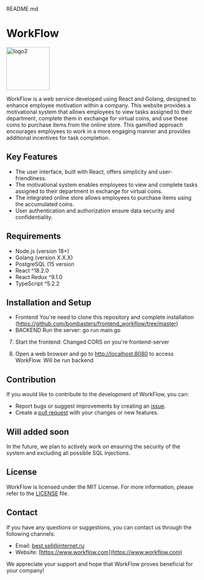 README.md

# WorkFlow


<img width="113" alt="logo2" src="https://github.com/c0mrade12211/WorkFlow/assets/132468035/06b84679-a063-44bc-9a9b-812e0e9e507e">

WorkFlow is a web service developed using React and Golang, designed to enhance employee motivation within a company. This website provides a motivational system that allows employees to view tasks assigned to their department, complete them in exchange for virtual coins, and use these coins to purchase items from the online store. This gamified approach encourages employees to work in a more engaging manner and provides additional incentives for task completion.

## Key Features

- The user interface, built with React, offers simplicity and user-friendliness.
- The motivational system enables employees to view and complete tasks assigned to their department in exchange for virtual coins.
- The integrated online store allows employees to purchase items using the accumulated coins.
- User authentication and authorization ensure data security and confidentiality.

## Requirements

- Node.js (version 18+)
- Golang (version X.X.X)
- PostgreSQL (15 version
- React ^18.2.0
- React Redux ^9.1.0
- TypeScript ^5.2.2

## Installation and Setup
- Frontend
  You're need to clone this repository and complete installation (https://github.com/bombasters/frontend_workflow/tree/master)
- BACKEND
  Run the server:
  go run main.go
7. Start the frontend:
Changed CORS on you're frontend-server

8. Open a web browser and go to [http://localhost:8080](http://localhost:8080) to access WorkFlow. Will be run backend

## Contribution

If you would like to contribute to the development of WorkFlow, you can:

- Report bugs or suggest improvements by creating an [issue]([https://github.com/your-username/WorkFlow/issues](https://github.com/c0mrade12211/xtracker-backend/issues)).
- Create a [pull request]([https://github.com/your-username/WorkFlow/pulls](https://github.com/c0mrade12211/xtracker-backend/pulls)) with your changes or new features.

## Will added soon
In the future, we plan to actively work on ensuring the security of the system and excluding all possible SQL injections.

## License

WorkFlow is licensed under the MIT License. For more information, please refer to the [LICENSE](https://github.com/c0mrade12211/xtracker-backend/blob/main/LICENSE) file.

## Contact

If you have any questions or suggestions, you can contact us through the following channels:

- Email: best.sell@internet.ru
- Website: [https://www.workflow.com](https://www.workflow.com)

We appreciate your support and hope that WorkFlow proves beneficial for your company!

